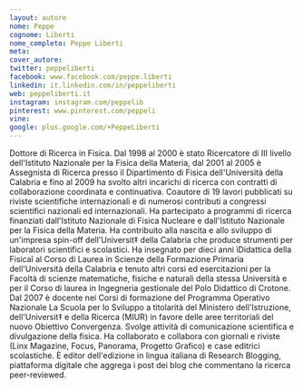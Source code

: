 ```yaml
---
layout: autore
nome: Peppe
cognome: Liberti
nome_completo: Peppe Liberti
meta:
cover_autore:
twitter: peppeliberti
facebook: www.facebook.com/peppe.liberti
linkedin: it.linkedin.com/in/peppeliberti
web: peppeliberti.it
instagram: instagram.com/peppelib
pinterest: www.pinterest.com/peppeli
vine:
google: plus.google.com/+PeppeLiberti
---
```

Dottore di Ricerca in Fisica. Dal 1998 al 2000 è stato Ricercatore di III livello dell'Istituto Nazionale per la Fisica della Materia, dal 2001 al 2005 è Assegnista di Ricerca presso il Dipartimento di Fisica dell'Università della Calabria e fino al 2009 ha svolto altri incarichi di ricerca con contratti di collaborazione coordinata e continuativa. Coautore di 19 lavori pubblicati su riviste scientifiche internazionali e di numerosi contributi a congressi scientifici nazionali ed internazionali.
Ha partecipato a programmi di ricerca finanziati dall'Istituto Nazionale di Fisica Nucleare e dall'Istituto Nazionale per la Fisica della Materia. Ha contribuito alla nascita e allo sviluppo di un'impresa spin-off dell'Universit‡ della Calabria che produce strumenti per laboratori scientifici e scolastici.
Ha insegnato per dieci anni ìDidattica della Fisicaî al Corso di Laurea in Scienze della Formazione Primaria dell'Università della Calabria e tenuto altri corsi ed esercitazioni per la Facoltà di scienze matematiche, fisiche e naturali della stessa Università e per il Corso di laurea in Ingegneria gestionale del Polo Didattico di Crotone. Dal 2007 è docente nei Corsi di formazione del Programma Operativo Nazionale La Scuola per lo Sviluppo a titolarità del Ministero dell'Istruzione, dell'Universit‡ e della Ricerca (MIUR) in favore delle aree territoriali del nuovo Obiettivo Convergenza.
Svolge attività di comunicazione scientifica e divulgazione della fisica. Ha collaborato e collabora con giornali e riviste (Linx Magazine, Focus, Panorama, Progetto Grafico) e case editrici scolastiche. È editor dell'edizione in lingua italiana di Research Blogging, piattaforma digitale che aggrega i post dei blog che commentano la ricerca peer-reviewed.
